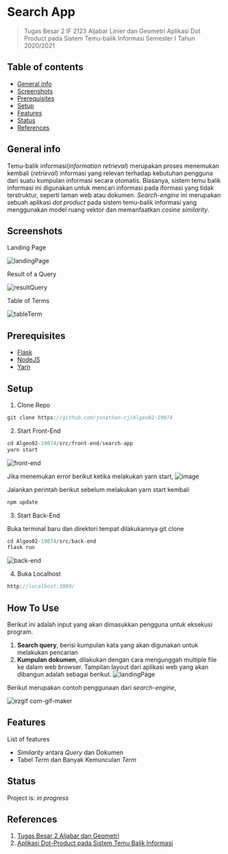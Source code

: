 # Search App
> Tugas Besar 2 IF 2123 Aljabar Linier dan Geometri Aplikasi Dot Product pada Sistem Temu-balik Informasi Semester I Tahun 2020/2021


## Table of contents
* [General info](#general-info)
* [Screenshots](#screenshots)
* [Prerequisites](#prerequisites)
* [Setup](#setup)
* [Features](#features)
* [Status](#status)
* [References](#References)

## General info
Temu-balik informasi(_information retrieval_) merupakan proses menemukan kembali (_retrieval_) informasi yang relevan terhadap kebutuhan pengguna dari suatu kumpulan informasi secara otomatis. Biasanya, sistem temu balik informasi ini digunakan untuk mencari informasi pada iformasi yang tidak terstruktur, seperti laman web atau dokumen. _Search-engine_ ini merupakan sebuah aplikasi _dot product_ pada sistem temu-balik informasi yang menggunakan model ruang vektor dan memanfaatkan _cosine similarity_.

## Screenshots

Landing Page

![landingPage](https://user-images.githubusercontent.com/63598464/99136022-79a71200-2655-11eb-906a-bf12f7dde580.jpg)

Result of a Query

![resultQuery](https://user-images.githubusercontent.com/63598464/99136028-7ca20280-2655-11eb-8917-ccdb48625bd0.jpg)

Table of Terms

![tableTerm](https://user-images.githubusercontent.com/63598464/99136032-80358980-2655-11eb-8506-e424f7b16283.jpg)

## Prerequisites
* [Flask](https://flask.palletsprojects.com/en/1.1.x/installation/)
* [NodeJS](https://nodejs.org/en/)
* [Yarn](https://yarnpkg.com/)

## Setup
1. Clone Repo
```javascript
git clone https://github.com/jonathan-cj/Algeo02-19074
```
2. Start Front-End
```javascript
cd Algeo02-19074/src/front-end/search-app
yarn start
```
![front-end](https://user-images.githubusercontent.com/63598464/99136402-2a61e100-2657-11eb-8a5c-fe216d1ac231.gif)

Jika menemukan error berikut ketika melakukan yarn start, 
![image](https://user-images.githubusercontent.com/63598464/99066266-4031c080-25db-11eb-86ed-973e7f0f5ae9.png)

Jalankan perintah berikut sebelum melakukan yarn start kembali
```javascript
npm update
```

3. Start Back-End

  Buka terminal baru dan direktori tempat dilakukannya git clone
```javascript
cd Algeo02-19074/src/back-end
flask run
```
![back-end](https://user-images.githubusercontent.com/63598464/99135710-55e3cc00-2655-11eb-928b-510189137729.gif)

4. Buka Localhost
```javascript
http://localhost:3000/
```

## How To Use
Berikut ini adalah input yang akan dimasukkan pengguna untuk eksekusi program.
1. __Search query__, berisi kumpulan kata yang akan digunakan untuk melakukan
pencarian
1. __Kumpulan dokumen__, dilakukan dengan cara mengunggah multiple file ke
dalam web browser.
Tampilan layout dari aplikasi web yang akan dibangun adalah sebagai berikut.
![landingPage](https://user-images.githubusercontent.com/63598464/99136022-79a71200-2655-11eb-906a-bf12f7dde580.jpg)

Berikut merupakan contoh penggunaan dari _search-engine_,

![ezgif com-gif-maker](https://user-images.githubusercontent.com/63598464/99137509-d73f5c80-265d-11eb-87b7-e25667aba5a9.gif)

## Features
List of features
* _Similarity_ antara _Query_ dan Dokumen
* Tabel _Term_ dan Banyak Kemunculan _Term_

## Status
Project is: _in progress_

## References
1. [Tugas Besar 2 Aljabar dan Geometri](https://informatika.stei.itb.ac.id/~rinaldi.munir/AljabarGeometri/2020-2021/Tubes2-Algeo-2020.pdf)
2. [Aplikasi Dot-Product pada Sistem Temu Balik Informasi](https://informatika.stei.itb.ac.id/~rinaldi.munir/AljabarGeometri/2020-2021/Algeo-12-Aplikasi-dot-product-pada-IR.pdf)
